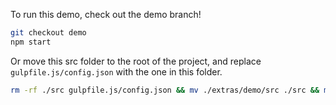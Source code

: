 To run this demo, check out the demo branch!

```bash
git checkout demo
npm start
```

Or move this src folder to the root of the project, and replace `gulpfile.js/config.json` with the one in this folder.

```bash
rm -rf ./src gulpfile.js/config.json && mv ./extras/demo/src ./src && mv ./extras/demo/config.json gulpfile.js/config.json
```
